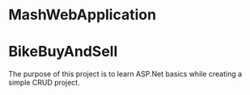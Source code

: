 # MashWebApplication
# BikeBuyAndSell
The purpose of this project is to learn ASP.Net basics while creating a simple CRUD project.
